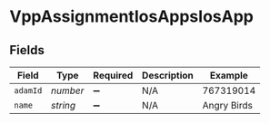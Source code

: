 # VppAssignmentIosAppsIosApp


## Fields

| Field              | Type               | Required           | Description        | Example            |
| ------------------ | ------------------ | ------------------ | ------------------ | ------------------ |
| `adamId`           | *number*           | :heavy_minus_sign: | N/A                | 767319014          |
| `name`             | *string*           | :heavy_minus_sign: | N/A                | Angry Birds        |